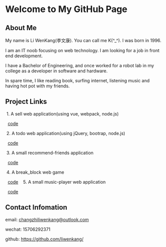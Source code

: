 # Welcome to My GitHub Page

## About Me

My name is Li WenKang(李文康). You can call me K(^_^). I was born in 1996.

I am an IT noob focusing on web technology. I am looking for a job in front end development. 

I have a Bachelor of Engineering, and once worked for a robot lab in my college as a developer in software and hardware.

In spare time, I like reading book, surfing internet, listening music and having hot pot with my friends.

## Project Links

&nbsp;1. A sell web application(using vue, webpack, node.js) 

&nbsp;&nbsp;[code](https://github.com/liwenkang/ele.vue)&nbsp;&nbsp;

&nbsp;2. A todo web application(using jQuery, bootrap, node.js) 

&nbsp;&nbsp;[code](https://github.com/liwenkang/todoList)&nbsp;&nbsp;

&nbsp;3. A small recommend-friends application 

&nbsp;&nbsp;[code](https://github.com/liwenkang/recommend_friends)&nbsp;&nbsp;

&nbsp;4. A break_block web game  

&nbsp;&nbsp;[code](https://github.com/liwenkang/break_block)&nbsp;&nbsp;
&nbsp;5. A small music-player web application  

&nbsp;&nbsp;[code](https://github.com/liwenkang/music_Player)&nbsp;&nbsp;
  
  
## Contact Infomation 

email: changzhiliwenkang@outlook.com

wechat: 15706292371

github: https://github.com/liwenkang/
